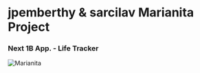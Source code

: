 jpemberthy & sarcilav Marianita Project
=======================================

### Next 1B App. - Life Tracker

![Marianita](http://www.kienyke.com/wp-content/uploads/2012/08/mariana_pajon_1.jpg)
